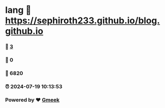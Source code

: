 # lang :link: https://sephiroth233.github.io/blog.github.io 
### :page_facing_up: [3](https://sephiroth233.github.io/blog.github.io/tag.html) 
### :speech_balloon: 0 
### :hibiscus: 6820 
### :alarm_clock: 2024-07-19 10:13:53 
### Powered by :heart: [Gmeek](https://github.com/Meekdai/Gmeek)
